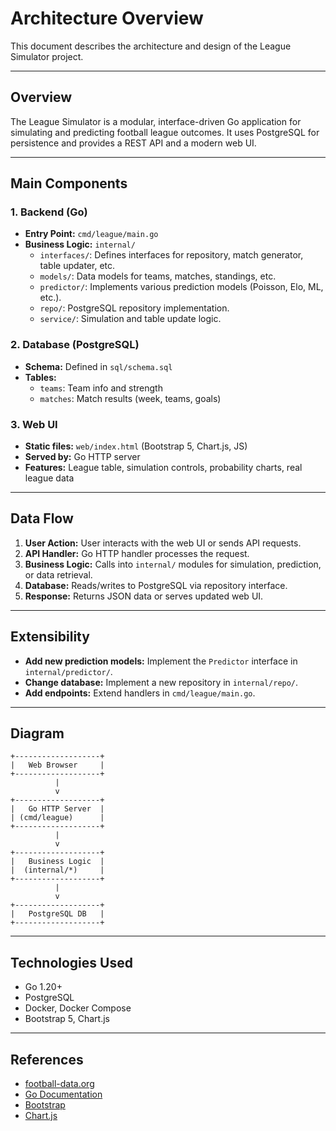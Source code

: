 # Architecture Overview

This document describes the architecture and design of the League Simulator project.

---

## Overview
The League Simulator is a modular, interface-driven Go application for simulating and predicting football league outcomes. It uses PostgreSQL for persistence and provides a REST API and a modern web UI.

---

## Main Components

### 1. Backend (Go)
- **Entry Point:** `cmd/league/main.go`
- **Business Logic:** `internal/`
  - `interfaces/`: Defines interfaces for repository, match generator, table updater, etc.
  - `models/`: Data models for teams, matches, standings, etc.
  - `predictor/`: Implements various prediction models (Poisson, Elo, ML, etc.).
  - `repo/`: PostgreSQL repository implementation.
  - `service/`: Simulation and table update logic.

### 2. Database (PostgreSQL)
- **Schema:** Defined in `sql/schema.sql`
- **Tables:**
  - `teams`: Team info and strength
  - `matches`: Match results (week, teams, goals)

### 3. Web UI
- **Static files:** `web/index.html` (Bootstrap 5, Chart.js, JS)
- **Served by:** Go HTTP server
- **Features:** League table, simulation controls, probability charts, real league data

---

## Data Flow
1. **User Action:** User interacts with the web UI or sends API requests.
2. **API Handler:** Go HTTP handler processes the request.
3. **Business Logic:** Calls into `internal/` modules for simulation, prediction, or data retrieval.
4. **Database:** Reads/writes to PostgreSQL via repository interface.
5. **Response:** Returns JSON data or serves updated web UI.

---

## Extensibility
- **Add new prediction models:** Implement the `Predictor` interface in `internal/predictor/`.
- **Change database:** Implement a new repository in `internal/repo/`.
- **Add endpoints:** Extend handlers in `cmd/league/main.go`.

---

## Diagram

```
+-------------------+
|   Web Browser     |
+-------------------+
          |
          v
+-------------------+
|   Go HTTP Server  |
| (cmd/league)      |
+-------------------+
          |
          v
+-------------------+
|   Business Logic  |
|  (internal/*)     |
+-------------------+
          |
          v
+-------------------+
|   PostgreSQL DB   |
+-------------------+
```

---

## Technologies Used
- Go 1.20+
- PostgreSQL
- Docker, Docker Compose
- Bootstrap 5, Chart.js

---

## References
- [football-data.org](https://www.football-data.org/)
- [Go Documentation](https://go.dev/doc/)
- [Bootstrap](https://getbootstrap.com/)
- [Chart.js](https://www.chartjs.org/)
